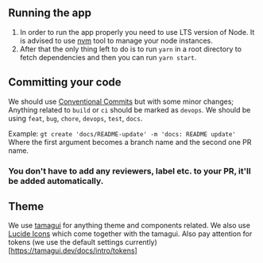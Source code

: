 ## Running the app

1. In order to run the app properly you need to use LTS version of Node. It is advised to use [nvm](https://github.com/nvm-sh/nvm) tool to manage your node instances.
2. After that the only thing left to do is to run `yarn` in a root directory to fetch dependencies and then you can run `yarn start`.

## Committing your code

We should use [Conventional Commits](https://www.conventionalcommits.org/en/v1.0.0/) but with some minor changes; Anything related to `build` or `ci` should be marked as `devops`. We should be using `feat`, `bug`, `chore`, `devops`, `test`, `docs`.

Example: `gt create 'docs/README-update' -m 'docs: README update'`\
Where the first argument becomes a branch name and the second one PR name.

### You don't have to add any reviewers, label etc. to your PR, it'll be added automatically.

## Theme

We use [tamagui](https://tamagui.dev/) for anything theme and components related. We also use [Lucide Icons](https://tamagui.dev/ui/lucide-icons) which come together with the tamagui. Also pay attention for tokens (we use the default settings currently)[https://tamagui.dev/docs/intro/tokens]
